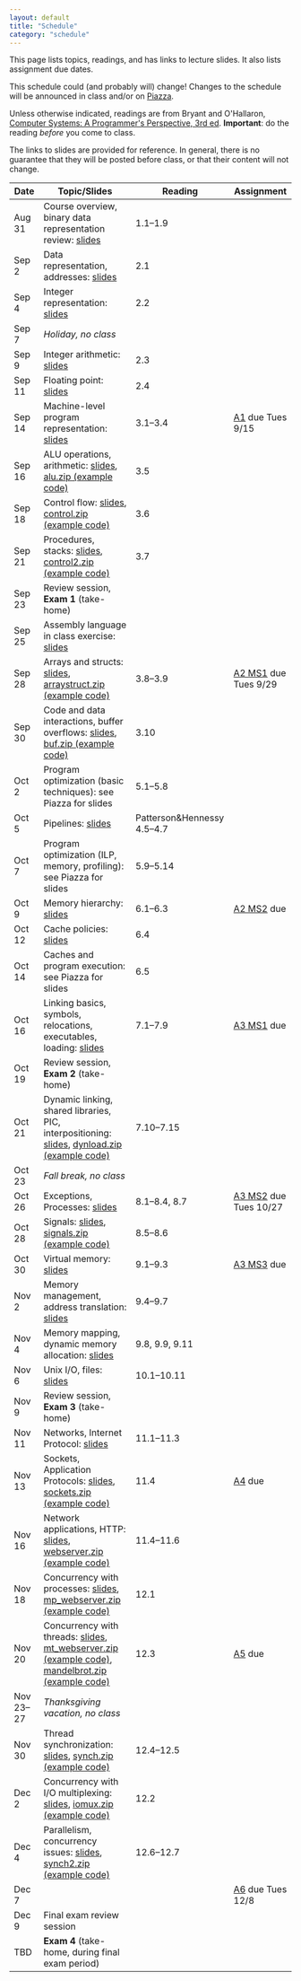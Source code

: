 ```yaml
---
layout: default
title: "Schedule"
category: "schedule"
---
```


This page lists topics, readings, and has links to lecture slides.  It also lists assignment due dates.

This schedule could (and probably will) change!  Changes to the schedule will be announced in class and/or on [Piazza](https://piazza.com/jhu/fall2020/601229).

Unless otherwise indicated, readings are from Bryant and O'Hallaron, [Computer Systems: A Programmer's Perspective, 3rd ed](https://csapp.cs.cmu.edu/).  **Important**: do the reading *before* you come to class.

The links to slides are provided for reference.  In general, there is no guarantee that they will be posted before class, or that their content will not change.

Date               | Topic/Slides | Reading | Assignment
------------------ | ------------ | ------- | ----------
Aug 31             | Course overview, binary data representation review: [slides](lectures/lecture01-public.pdf) | 1.1–1.9
Sep 2              | Data representation, addresses: [slides](lectures/lecture02-public.pdf) | 2.1
Sep 4              | Integer representation: [slides](lectures/lecture03-public.pdf) | 2.2
Sep 7              | *Holiday, no class*
Sep 9              | Integer arithmetic: [slides](lectures/lecture04-public.pdf) | 2.3 |
Sep 11             | Floating point: [slides](lectures/lecture05-public.pdf) | 2.4 |
Sep 14             | Machine-level program representation: [slides](lectures/lecture06-public.pdf) | 3.1–3.4 | [A1](assign/assign01.html) due Tues 9/15
Sep 16             | ALU operations, arithmetic: [slides](lectures/lecture07-public.pdf), [alu.zip (example code)](lectures/alu.zip) | 3.5
Sep 18             | Control flow: [slides](lectures/lecture08-public.pdf), [control.zip (example code)](lectures/control.zip) | 3.6 |
Sep 21             | Procedures, stacks: [slides](lectures/lecture09-public.pdf), [control2.zip (example code)](lectures/control2.zip) | 3.7
Sep 23             | Review session, **Exam 1** (take-home)
Sep 25             | Assembly language in class exercise: [slides](lectures/assembly-public.pdf)
Sep 28             | Arrays and structs: [slides](lectures/lecture10-public.pdf), [arraystruct.zip (example code)](lectures/arraystruct.zip) | 3.8–3.9 | [A2 MS1](assign/assign02.html) due Tues 9/29
Sep 30             | Code and data interactions, buffer overflows: [slides](lectures/lecture11-public.pdf), [buf.zip (example code)](lectures/buf.zip) | 3.10
Oct 2              | Program optimization (basic techniques): see Piazza for slides | 5.1–5.8 |
Oct 5              | Pipelines: [slides](lectures/lecture13-public.pdf) | Patterson&amp;Hennessy 4.5–4.7
Oct 7              | Program optimization (ILP, memory, profiling): see Piazza for slides | 5.9–5.14 |
Oct 9              | Memory hierarchy: [slides](lectures/lecture15-public.pdf) | 6.1–6.3 | [A2 MS2](assign/assign02.html) due
Oct 12             | Cache policies: [slides](lectures/lecture16-public.pdf) | 6.4
Oct 14             | Caches and program execution: see Piazza for slides | 6.5 |
Oct 16             | Linking basics, symbols, relocations, executables, loading: [slides](lectures/lecture18-public.pdf) | 7.1–7.9 | [A3 MS1](assign/assign03.html) due
Oct 19             | Review session, **Exam 2** (take-home)
Oct 21             | Dynamic linking, shared libraries, PIC, interpositioning: [slides](lectures/lecture19-public.pdf), [dynload.zip (example code)](lectures/dynload.zip) | 7.10–7.15 |
Oct 23             | *Fall break, no class*
Oct 26             | Exceptions, Processes: [slides](lectures/lecture20-public.pdf) | 8.1–8.4, 8.7 | [A3 MS2](assign/assign03.html) due Tues 10/27
Oct 28             | Signals: [slides](lectures/lecture21-public.pdf), [signals.zip (example code)](lectures/signals.zip) | 8.5–8.6 |
Oct 30             | Virtual memory: [slides](lectures/lecture22-public.pdf) | 9.1–9.3 | [A3 MS3](assign/assign03.html) due
Nov 2              | Memory management, address translation: [slides](lectures/lecture23-public.pdf) | 9.4–9.7
Nov 4              | Memory mapping, dynamic memory allocation: [slides](lectures/lecture24-public.pdf) | 9.8, 9.9, 9.11 |
Nov 6              | Unix I/O, files: [slides](lectures/lecture25-public.pdf) | 10.1–10.11 |
Nov 9              | Review session, **Exam 3** (take-home)
Nov 11             | Networks, Internet Protocol: [slides](lectures/lecture26-public.pdf) | 11.1–11.3 |
Nov 13             | Sockets, Application Protocols: [slides](lectures/lecture27-public.pdf), [sockets.zip (example code)](lectures/sockets.zip) | 11.4 | [A4](assign/assign04.html) due
Nov 16             | Network applications, HTTP: [slides](lectures/lecture28-public.pdf), [webserver.zip (example code)](lectures/webserver.zip) | 11.4–11.6 | 
Nov 18             | Concurrency with processes: [slides](lectures/lecture29-public.pdf), [mp\_webserver.zip (example code)](lectures/mp_webserver.zip) | 12.1 |
Nov 20             | Concurrency with threads: [slides](lectures/lecture30-public.pdf), [mt\_webserver.zip (example code)](lectures/mt_webserver.zip), [mandelbrot.zip (example code)](lectures/mandelbrot.zip) | 12.3 | [A5](assign/assign05.html) due
Nov 23–27          | *Thanksgiving vacation, no class*
Nov 30             | Thread synchronization: [slides](lectures/lecture31-public.pdf), [synch.zip (example code)](lectures/synch.zip) | 12.4–12.5
Dec 2              | Concurrency with I/O multiplexing: [slides](lectures/lecture32-public.pdf), [iomux.zip (example code)](lectures/iomux.zip) | 12.2 |
Dec 4              | Parallelism, concurrency issues: [slides](lectures/lecture33-public.pdf), [synch2.zip (example code)](lectures/synch2.zip) | 12.6–12.7 |
Dec 7              | | | [A6](assign/assign06.html) due Tues 12/8
Dec 9              | Final exam review session | |
TBD                | **Exam 4** (take-home, during final exam period)
